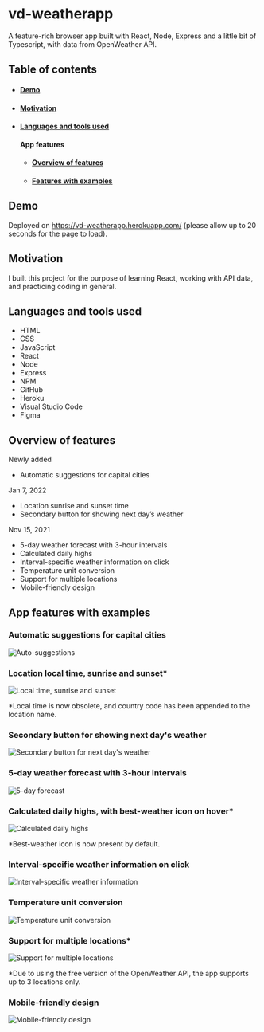 # vd-weatherapp

A feature-rich browser app built with React, Node, Express and a little bit of Typescript, with data from OpenWeather API.

## Table of contents

- #### [Demo](https://github.com/DevDimov/react-openweather-app#demo)
- #### [Motivation](https://github.com/DevDimov/react-openweather-app#motivation)
- #### [Languages and tools used](https://github.com/DevDimov/react-openweather-app#languages-and-tools-used)
    #### App features
    - #### [Overview of features](https://github.com/DevDimov/react-openweather-app#overview-of-features)
    - #### [Features with examples](https://github.com/DevDimov/react-openweather-app#features-with-examples)

## Demo

Deployed on https://vd-weatherapp.herokuapp.com/ (please allow up to 20 seconds for the page to load).

## Motivation

I built this project for the purpose of learning React, working with API data, and practicing coding in general.

## Languages and tools used

- HTML
- CSS
- JavaScript
- React
- Node
- Express
- NPM
- GitHub
- Heroku
- Visual Studio Code
- Figma

## Overview of features

Newly added

- Automatic suggestions for capital cities

Jan 7, 2022

- Location sunrise and sunset time
- Secondary button for showing next day’s weather

Nov 15, 2021

- 5-day weather forecast with 3-hour intervals
- Calculated daily highs
- Interval-specific weather information on click
- Temperature unit conversion
- Support for multiple locations
- Mobile-friendly design

## App features with examples

### Automatic suggestions for capital cities

![Auto-suggestions](https://raw.githubusercontent.com/DevDimov/react-openweather-app/main/client/public/images/gifs/auto-suggestions.gif "Automatic suggestions for capital cities")

### Location local time, sunrise and sunset*

![Local time, sunrise and sunset](https://raw.githubusercontent.com/DevDimov/react-openweather-app/main/client/public/images/gifs/location-details.gif "Local time, sunrise and sunset")

*Local time is now obsolete, and country code has been appended to the location name.

### Secondary button for showing next day's weather

![Secondary button for next day's weather](https://raw.githubusercontent.com/DevDimov/react-openweather-app/main/client/public/images/gifs/daytab-increment-button.gif "Secondary button for next day's weather")

### 5-day weather forecast with 3-hour intervals

![5-day forecast](https://raw.githubusercontent.com/DevDimov/react-openweather-app/main/client/public/images/gifs/5-day-forecast.gif "5-day forecast")

### Calculated daily highs, with best-weather icon on hover*

![Calculated daily highs](https://raw.githubusercontent.com/DevDimov/react-openweather-app/main/client/public/images/gifs/calc-daily-max.gif "Calculated daily highs")

*Best-weather icon is now present by default.

### Interval-specific weather information on click

![Interval-specific weather information](https://raw.githubusercontent.com/DevDimov/react-openweather-app/main/client/public/images/gifs/hour-details.gif "Interval-specific weather information")

### Temperature unit conversion

![Temperature unit conversion](https://raw.githubusercontent.com/DevDimov/react-openweather-app/main/client/public/images/gifs/unit-conversion.gif "Temperature unit conversion")

### Support for multiple locations*

![Support for multiple locations](https://raw.githubusercontent.com/DevDimov/react-openweather-app/main/client/public/images/gifs/multiple-locations.gif "Support for multiple locations")

*Due to using the free version of the OpenWeather API, the app supports up to 3 locations only.

### Mobile-friendly design

![Mobile-friendly design](https://raw.githubusercontent.com/DevDimov/react-openweather-app/main/client/public/images/gifs/responsive-design.gif "Mobile-friendly design")